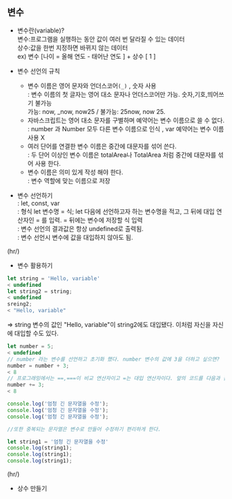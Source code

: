 ## 변수  

* 변수란(variable)?  
  변수:프로그램을 실행하는 동안 값이 여러 번 달라질 수 있는 데이터    
  상수:값을 한번 지정하면 바뀌지 않는 데이터    
  ex) 변수 [나이 = 올해 연도 - 태어난 연도 ] + 상수 [ 1 ]   
  
* 변수 선언의 규칙  
  * 변수 이름은 영어 문자와 언더스코어`(_)` , 숫자 사용  
    : 변수 이름의 첫 글자는 영어 대소 문자나 언더스코어만 가능. 숫자,기호,띄어쓰기 불가능   
      가능: now, _now, now25 / 불가능: 25now, now 25.   
  * 자바스크립트는 영어 대소 문자를 구별하며 예약어는 변수 이름으로 쓸 수 없다.   
    : number 과 Number 모두 다른 변수 이름으로 인식  , var 예약어는 변수 이름 사용 X  
  * 여러 단어를 연결한 변수 이름은 중간에 대문자를 섞어 쓴다.  
    : 두 단어 이상인 변수 이름은 totalArea나 TotalArea 처럼 중간에 대문자를 섞어 사용 한다.  
  * 변수 이름은 의미 있게 작성 해야 한다.  
    : 변수 역할에 맞는 이름으로 저장  

* 변수 선언하기  
  : let, const, var    
  : 형식 let 변수명 = 식; let 다음에 선언하고자 하는 변수명을 적고, 그 뒤에 대입 연산자인 = 를 입력. = 뒤에는 변수에 저장할 식 입력   
  : 변수 선언의 결과값은 항상 undefined로 출력됨.  
  : 변수 선언시 변수에 값을 대입하지 않아도 됨.  

(hr/)

* 변수 활용하기  

```javascript
let string = 'Hello, variable'
< undefined
let string2 = string;
< undefined
sreing2;
< "Hello, variable"
```
 => string 변수의 값인  "Hello, variable"이 string2에도 대입됐다. 이처럼 자신을 자신에 대입할 수도 있다.  

```javascript
let number = 5;
< undefined
// number 라는 변수를 선언하고 초기화 했다. number 변수의 값에 3을 더하고 싶으면?
number = number + 3;
< 8
// 프로그래밍에서는 ==,===이 비교 연산자이고 =는 대입 연산자이다. 앞의 코드를 다음과 같이 바꿀 수 있다.
number += 3;
< 8
```
```JAVASCRIPT
console.log('엄청 긴 문자열을 수정');
console.log('엄청 긴 문자열을 수정');
console.log('엄청 긴 문자열을 수정');

//또한 중복되는 문자열은 변수로 만들어 수정하기 편리하게 한다.

let string1 = '엄청 긴 문자열을 수정'  
console.log(string1);
console.log(string1);
console.log(string1);
```
(hr/)

* 상수 만들기




